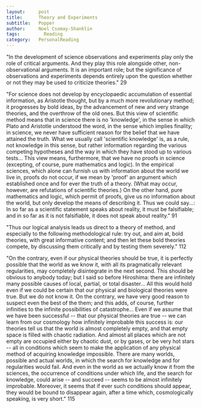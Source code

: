 ```yaml
---
layout:     post
title:      Theory and Experiments
subtitle:   Popper
author:     Noel Csomay-Shanklin
tags: 		  Reading
category:   PersonalReading
---
```

"In the development of science observations and experiments play only the role of critical arguments. And they play this role alongside other, non-observational arguments. It is an important role; but the significance of observations and experiments depends entirely upon the question whether or not they may be used to criticize theories." 29

"For science does not develop by encyclopaedic accumulation of essential information, as Aristotle thought, but by a much more revolutionary method; it progresses by bold ideas, by the advancement of new and very strange theories, and the overthrow of the old ones. But this view of scientific method means that in science there is no 'knowledge', in the sense in which Plato and Aristotle understood the word, in the sense which implies finality; in science, we never have sufficient reason for the belief that we have attained the truth. What we usually call 'scientific knowledge' is, as a rule, not knowledge in this sense, but rather information regarding the various competing hypotheses and the way in which they have stood up to various tests... This view means, furthermore, that we have no proofs in science (excepting, of course, pure mathematics and logic). In the empirical sciences, which alone can furnish us with information about the world we live in, proofs do not occur, if we mean by 'proof' an argument which established once and for ever the truth of a theory. (What may occur, however, are refutations of scientific theories.) On the other hand, pure mathematics and logic, which permit of proofs, give us no information about the world, but only develop the means of describing it. Thus we could say...: In so far as a scientific statement speaks about reality, it must be falsifiable; and in so far as it is not falsifiable, it does not speak about reality." 91

"Thus our logical analysis leads us direct to a theory of method, and especially to the following methodological rule: try out, and aim at, bold theories, with great informative content; and then let these bold theories compete, by discussing them critically and by testing them severely." 112

"On the contrary, even if our physical theories should be true, it is perfectly possible that the world as we know it, with all its pragmatically relevant regularities, may completely disintegrate in the next second. This should be obvious to anybody today; but I said so before Hiroshima: there are infinitely many possible causes of local, partial, or total disaster... All this would hold even if we could be certain that our physical and biological theories were true. But we do not know it. On the contrary, we have very good reason to suspect even the best of the them; and this adds, of course, further infinities to the infinite possibilities of catastrophe... Even if we assume that we have been successful -- that our physical theories are true -- we can learn from our cosmology how infinitely improbable this success is: our theories tell us that the world is almost completely empty, and that empty space is filled with chaotic radiation. And almost all places which are not empty are occupied either by chaotic dust, or by gases, or be very hot stars -- all in conditions which seem to make the application of any physical method of acquiring knowledge impossible. There are many worlds, possible and actual worlds, in which the search for knowledge and for regularities would fail. And even in the world as we actually know it from the sciences, the occurrence of conditions under which life, and the search for knowledge, could arise -- and succeed -- seems to be almost infinitely improbable. Moreover, it seems that if ever such conditions should appear, they would be bound to disappear again, after a time which, cosmologically speaking, is very short." 115